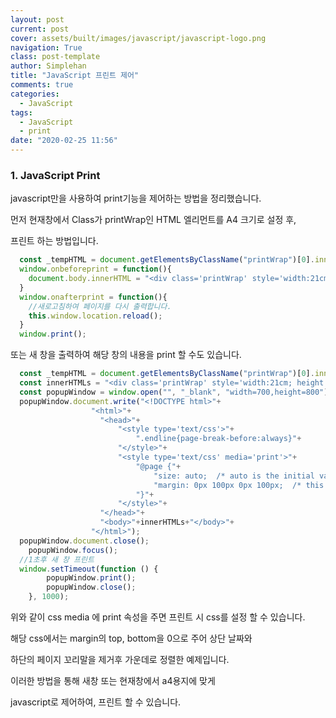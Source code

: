```yaml
---
layout: post
current: post
cover: assets/built/images/javascript/javascript-logo.png
navigation: True
class: post-template
author: Simplehan
title: "JavaScript 프린트 제어"
comments: true
categories:
  - JavaScript
tags:
  - JavaScript
  - print
date: "2020-02-25 11:56"
---
```


### 1. JavaScript Print

javascript만을 사용하여 print기능을 제어하는 방법을 정리했습니다.

먼저 현재창에서 Class가 printWrap인 HTML 엘리먼트를 A4 크기로 설정 후,

프린트 하는 방법입니다.

```javascript
  const _tempHTML = document.getElementsByClassName("printWrap")[0].innerHTML;
  window.onbeforeprint = function(){
    document.body.innerHTML = "<div class='printWrap' style='width:21cm; height: 29.7cm;'>" + _tempHTML +"/div>";        
  }
  window.onafterprint = function(){
    //새로고침하여 페이지를 다시 출력합니다.
    this.window.location.reload();
  }  
  window.print();
```

또는 새 창을 출력하여 해당 창의 내용을 print 할 수도 있습니다.
```javascript
  const _tempHTML = document.getElementsByClassName("printWrap")[0].innerHTML;
  const innerHTMLs = "<div class='printWrap' style='width:21cm; height: 29.7cm;'>" + _tempHTML + "</div>"; 
  const popupWindow = window.open("", "_blank", "width=700,height=800");
  popupWindow.document.write("<!DOCTYPE html>"+
			      "<html>"+
			        "<head>"+
			        	"<style type='text/css'>"+
			        		".endline{page-break-before:always}"+
			        	"</style>"+
			        	"<style type='text/css' media='print'>"+
				    		"@page {"+
				    		    "size: auto;  /* auto is the initial value */"+
				    		    "margin: 0px 100px 0px 100px;  /* this affects the margin in the printer settings */"+
				    		"}"+
				    	"</style>"+
			        "</head>"+
			        "<body>"+innerHTMLs+"</body>"+
			      "</html>");
  popupWindow.document.close();
	popupWindow.focus();
  //1초후 새 창 프린트
  window.setTimeout(function () {
	 	popupWindow.print();
	 	popupWindow.close();
	}, 1000);
```

위와 같이 css media 에 print 속성을 주면 프린트 시 css를 설정 할 수 있습니다.

해당 css에서는 margin의 top, bottom을 0으로 주어 상단 날짜와

하단의 페이지 꼬리말을 제거후 가운데로 정렬한 예제입니다.

이러한 방법을 통해 새창 또는 현재창에서 a4용지에 맞게

javascript로 제어하여, 프린트 할 수 있습니다.
